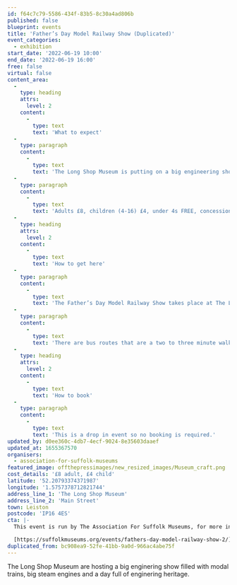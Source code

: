 ```yaml
---
id: f64c7c79-5586-434f-83b5-8c30a4ad806b
published: false
blueprint: events
title: 'Father’s Day Model Railway Show (Duplicated)'
event_categories:
  - exhibition
start_date: '2022-06-19 10:00'
end_date: '2022-06-19 16:00'
free: false
virtual: false
content_area:
  -
    type: heading
    attrs:
      level: 2
    content:
      -
        type: text
        text: 'What to expect'
  -
    type: paragraph
    content:
      -
        type: text
        text: 'The Long Shop Museum is putting on a big engineering show on Sunday 19 June. There’ll be model railways, live steam engines and models, and a museum full of engineering heritage!'
  -
    type: paragraph
    content:
      -
        type: text
        text: 'Adults £8, children (4-16) £4, under 4s FREE, concessions £6. FREE entry for dads accompanied by a child under 16.'
  -
    type: heading
    attrs:
      level: 2
    content:
      -
        type: text
        text: 'How to get here'
  -
    type: paragraph
    content:
      -
        type: text
        text: 'The Father’s Day Model Railway Show takes place at The Long Shop Museum, IP16 4ES.'
  -
    type: paragraph
    content:
      -
        type: text
        text: 'There are bus routes that are a two to three minute walk from the venue.'
  -
    type: heading
    attrs:
      level: 2
    content:
      -
        type: text
        text: 'How to book'
  -
    type: paragraph
    content:
      -
        type: text
        text: 'This is a drop in event so no booking is required.'
updated_by: d0ee360c-4db7-4ecf-9024-8e35603daaef
updated_at: 1655367570
organisers:
  - association-for-suffolk-museums
featured_image: offthepressimages/new_resized_images/Museum_craft.png
cost_details: '£8 adult, £4 child'
latitude: '52.20793374371987'
longitude: '1.5757378712821744'
address_line_1: 'The Long Shop Museum'
address_line_2: 'Main Street'
town: Leiston
postcode: 'IP16 4ES'
cta: |-
  This event is run by The Association For Suffolk Museums, for more information please get in touch via:

  [https://suffolkmuseums.org/events/fathers-day-model-railway-show-2/](https://suffolkmuseums.org/events/fathers-day-model-railway-show-2/)
duplicated_from: bc908ea9-52fe-41bb-9a0d-966ac4abe75f
---
```

The Long Shop Museum are hosting a big enginering show filled with modal trains, big steam engines and a day full of enginering heritage.
